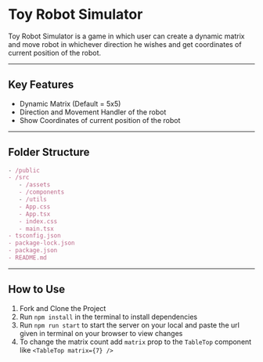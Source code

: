 # Toy Robot Simulator

Toy Robot Simulator is a game in which user can create a dynamic matrix and move robot in whichever direction he wishes and get coordinates of current position of the robot.

---

## Key Features

- Dynamic Matrix (Default = 5x5)
- Direction and Movement Handler of the robot
- Show Coordinates of current position of the robot

---

## Folder Structure

```jsx
- /public
- /src
   - /assets
   - /components
   - /utils
   - App.css
   - App.tsx
   - index.css
   - main.tsx
- tsconfig.json
- package-lock.json
- package.json
- README.md
```

---

## How to Use

1. Fork and Clone the Project
2. Run `npm install` in the terminal to install dependencies
3. Run `npm run start` to start the server on your local and paste the url given in terminal on your browser to view changes
4. To change the matrix count add `matrix` prop to the `TableTop` component like `<TableTop matrix={7} />`
